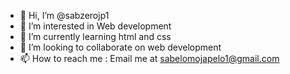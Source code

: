 - 👋 Hi, I’m @sabzerojp1
- 👀 I’m interested in Web development 
- 🌱 I’m currently learning html and css 
- 💞️ I’m looking to collaborate on web development 
- 📫 How to reach me :
Email me at sabelomojapelo1@gmail.com

<!---
sabzerojp1/sabzerojp1 is a ✨ special ✨ repository because its `README.md` (this file) appears on your GitHub profile.
You can click the Preview link to take a look at your changes.
--->
